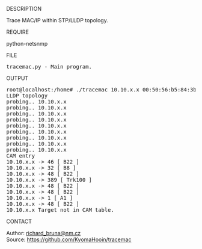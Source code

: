 
DESCRIPTION

Trace MAC/IP within STP/LLDP topology.

REQUIRE

python-netsnmp

FILE

<pre>
tracemac.py - Main program.
</pre>

OUTPUT

<pre>
root@localhost:/home# ./tracemac 10.10.x.x 00:50:56:b5:84:3b
LLDP topology
probing.. 10.10.x.x
probing.. 10.10.x.x
probing.. 10.10.x.x
probing.. 10.10.x.x
probing.. 10.10.x.x
probing.. 10.10.x.x
probing.. 10.10.x.x
probing.. 10.10.x.x
probing.. 10.10.x.x
CAM entry
10.10.x.x -> 46 [ B22 ]
10.10.x.x -> 32 [ B8 ]
10.10.x.x -> 48 [ B22 ]
10.10.x.x -> 389 [ Trk100 ]
10.10.x.x -> 48 [ B22 ]
10.10.x.x -> 48 [ B22 ]
10.10.x.x -> 1 [ A1 ]
10.10.x.x -> 48 [ B22 ]
10.10.x.x Target not in CAM table.
</pre>

CONTACT

Author: richard_bruna@nm.cz<br>
Source: https://github.com/KyomaHooin/tracemac

